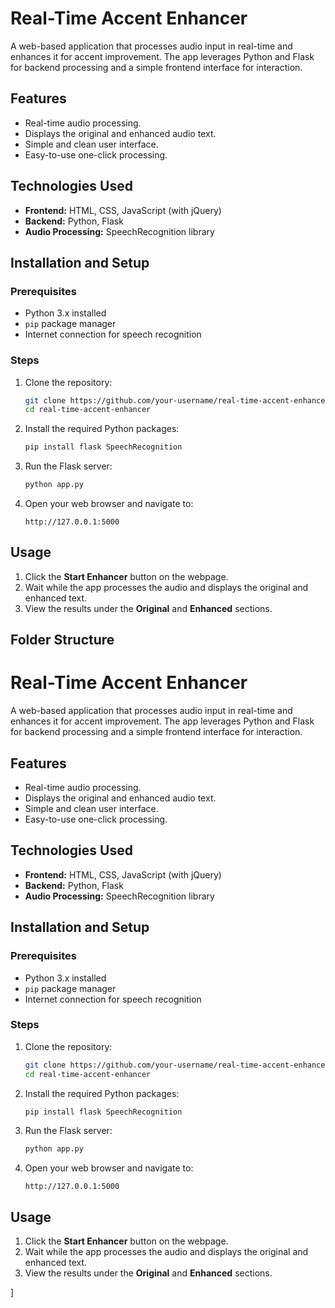 # Real-Time Accent Enhancer

A web-based application that processes audio input in real-time and enhances it for accent improvement. The app leverages Python and Flask for backend processing and a simple frontend interface for interaction.

## Features

- Real-time audio processing.
- Displays the original and enhanced audio text.
- Simple and clean user interface.
- Easy-to-use one-click processing.

## Technologies Used

- **Frontend:** HTML, CSS, JavaScript (with jQuery)
- **Backend:** Python, Flask
- **Audio Processing:** SpeechRecognition library

## Installation and Setup

### Prerequisites

- Python 3.x installed
- `pip` package manager
- Internet connection for speech recognition

### Steps

1. Clone the repository:
    ```bash
    git clone https://github.com/your-username/real-time-accent-enhancer.git
    cd real-time-accent-enhancer
    ```

2. Install the required Python packages:
    ```bash
    pip install flask SpeechRecognition
    ```

3. Run the Flask server:
    ```bash
    python app.py
    ```

4. Open your web browser and navigate to:
    ```
    http://127.0.0.1:5000
    ```

## Usage

1. Click the **Start Enhancer** button on the webpage.
2. Wait while the app processes the audio and displays the original and enhanced text.
3. View the results under the **Original** and **Enhanced** sections.

## Folder Structure

# Real-Time Accent Enhancer

A web-based application that processes audio input in real-time and enhances it for accent improvement. The app leverages Python and Flask for backend processing and a simple frontend interface for interaction.

## Features

- Real-time audio processing.
- Displays the original and enhanced audio text.
- Simple and clean user interface.
- Easy-to-use one-click processing.

## Technologies Used

- **Frontend:** HTML, CSS, JavaScript (with jQuery)
- **Backend:** Python, Flask
- **Audio Processing:** SpeechRecognition library

## Installation and Setup

### Prerequisites

- Python 3.x installed
- `pip` package manager
- Internet connection for speech recognition

### Steps

1. Clone the repository:
    ```bash
    git clone https://github.com/your-username/real-time-accent-enhancer.git
    cd real-time-accent-enhancer
    ```

2. Install the required Python packages:
    ```bash
    pip install flask SpeechRecognition
    ```

3. Run the Flask server:
    ```bash
    python app.py
    ```

4. Open your web browser and navigate to:
    ```
    http://127.0.0.1:5000
    ```

## Usage

1. Click the **Start Enhancer** button on the webpage.
2. Wait while the app processes the audio and displays the original and enhanced text.
3. View the results under the **Original** and **Enhanced** sections.

]
